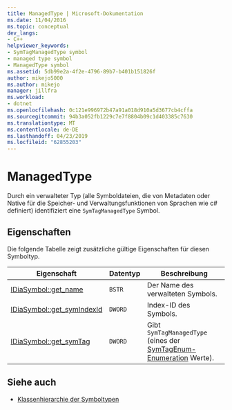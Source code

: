 ```yaml
---
title: ManagedType | Microsoft-Dokumentation
ms.date: 11/04/2016
ms.topic: conceptual
dev_langs:
- C++
helpviewer_keywords:
- SymTagManagedType symbol
- managed type symbol
- ManagedType symbol
ms.assetid: 5db99e2a-4f2e-4796-89b7-b401b151826f
author: mikejo5000
ms.author: mikejo
manager: jillfra
ms.workload:
- dotnet
ms.openlocfilehash: 0c121e996972b47a91a018d910a5d3677cb4cffa
ms.sourcegitcommit: 94b3a052fb1229c7e7f8804b09c1d403385c7630
ms.translationtype: MT
ms.contentlocale: de-DE
ms.lasthandoff: 04/23/2019
ms.locfileid: "62855203"
---
```

# <a name="managedtype"></a>ManagedType
Durch ein verwalteter Typ (alle Symboldateien, die von Metadaten oder Native für die Speicher- und Verwaltungsfunktionen von Sprachen wie c# definiert) identifiziert eine `SymTagManagedType` Symbol.

## <a name="properties"></a>Eigenschaften
 Die folgende Tabelle zeigt zusätzliche gültige Eigenschaften für diesen Symboltyp.

|Eigenschaft|Datentyp|Beschreibung|
|--------------|---------------|-----------------|
|[IDiaSymbol::get_name](../../debugger/debug-interface-access/idiasymbol-get-name.md)|`BSTR`|Der Name des verwalteten Symbols.|
|[IDiaSymbol::get_symIndexId](../../debugger/debug-interface-access/idiasymbol-get-symindexid.md)|`DWORD`|Index-ID des Symbols.|
|[IDiaSymbol::get_symTag](../../debugger/debug-interface-access/idiasymbol-get-symtag.md)|`DWORD`|Gibt `SymTagManagedType` (eines der [SymTagEnum-Enumeration](../../debugger/debug-interface-access/symtagenum.md) Werte).|

## <a name="see-also"></a>Siehe auch
- [Klassenhierarchie der Symboltypen](../../debugger/debug-interface-access/class-hierarchy-of-symbol-types.md)